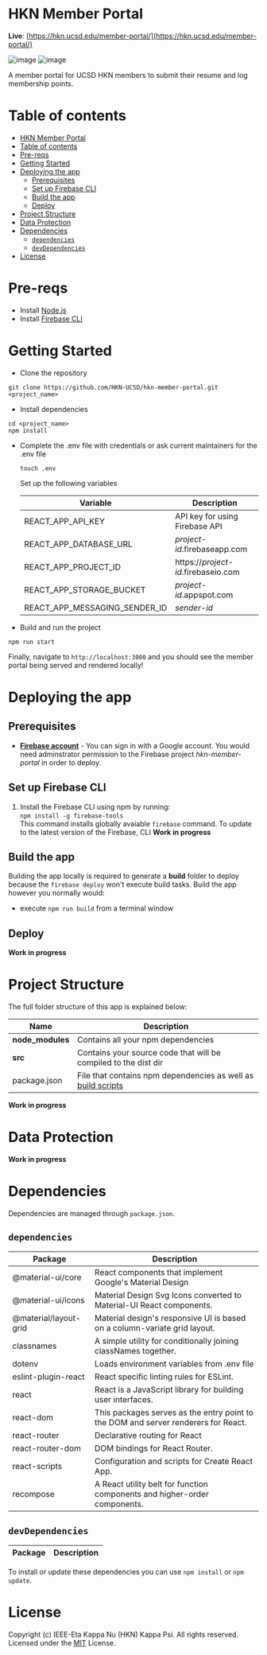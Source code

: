 # HKN Member Portal

**Live**: [https://hkn.ucsd.edu/member-portal/](https://hkn.ucsd.edu/member-portal/)

![image](https://user-images.githubusercontent.com/24837420/59990971-24023d80-95fa-11e9-94a5-cfd33a3dea64.png)
![image](https://user-images.githubusercontent.com/24837420/63902411-5c3d4800-c9be-11e9-9b63-3d686490803a.png)

A member portal for UCSD HKN members to submit their resume and log membership points.

# Table of contents

- [HKN Member Portal](#hkn-member-portal)
- [Table of contents](#table-of-contents)
- [Pre-reqs](#pre-reqs)
- [Getting Started](#getting-started)
- [Deploying the app](#deploying-the-app)
  - [Prerequisites](#prerequisites)
  - [Set up Firebase CLI](#set-up-firebase-cli)
  - [Build the app](#build-the-app)
  - [Deploy](#deploy)
- [Project Structure](#project-structure)
- [Data Protection](#data-protection)
- [Dependencies](#dependencies)
  - [`dependencies`](#dependencies)
  - [`devDependencies`](#devdependencies)
- [License](#license)

# Pre-reqs
- Install [Node.js](https://nodejs.org/en/)
- Install [Firebase CLI](https://github.com/firebase/firebase-tools/)

# Getting Started
- Clone the repository
```
git clone https://github.com/HKN-UCSD/hkn-member-portal.git <project_name>
```
- Install dependencies
```
cd <project_name>
npm install
```
- Complete the .env file with credentials or ask current maintainers for the .env file
  
    `touch .env`
    
    Set up the following variables

    |            Variable           |              Description             |
    | ----------------------------- | ------------------------------------ |
    | REACT_APP_API_KEY             |  API key for using Firebase API      |
    | REACT_APP_DATABASE_URL        |  *project-id*.firebaseapp.com        |
    | REACT_APP_PROJECT_ID          |  https://*project-id*.firebaseio.com |
    | REACT_APP_STORAGE_BUCKET      |  *project-id*.appspot.com            |
    | REACT_APP_MESSAGING_SENDER_ID |  *sender-id*                         |

- Build and run the project
```
npm run start
```

Finally, navigate to `http://localhost:3000` and you should see the member portal being served and rendered locally!

# Deploying the app

## Prerequisites
- [**Firebase account**](https://firebase.google.com/) - You can sign in with a Google account. You would need adminstrator permission to the Firebase project *hkn-member-portal* in order to deploy.

## Set up Firebase CLI
1. Install the Firebase CLI using npm by running: </br>
`npm install -g firebase-tools` </br>
This command installs globally avaiable `firebase` command. To update to the latest version of the Firebase, CLI
**Work in progress**

## Build the app
Building the app locally is required to generate a **build** folder to deploy because the `firebase deploy` won't execute build tasks.
Build the app however you normally would:
- execute `npm run build` from a terminal window

## Deploy
**Work in progress**

# Project Structure
The full folder structure of this app is explained below:

| Name | Description |
| ------------------------ | --------------------------------------------------------------------------------------------- |
| **node_modules**         | Contains all your npm dependencies                                                            |
| **src**                  | Contains your source code that will be compiled to the dist dir                               |
| package.json             | File that contains npm dependencies as well as [build scripts](#what-if-a-library-isnt-on-definitelytyped)                          |
**Work in progress**

# Data Protection
**Work in progress**

# Dependencies
Dependencies are managed through `package.json`.

## `dependencies`

| Package                         | Description                                                                        |
| ------------------------------- | ---------------------------------------------------------------------------------- |
| @material-ui/core               | React components that implement Google's Material Design                           |
| @material-ui/icons              | Material Design Svg Icons converted to Material-UI React components.               |
| @material/layout-grid           | Material design's responsive UI is based on a column-variate grid layout.          |
| classnames                      | A simple utility for conditionally joining classNames together.                    | 
| dotenv                          | Loads environment variables from .env file                                         |
| eslint-plugin-react             | React specific linting rules for ESLint.                                           |
| react                           | React is a JavaScript library for building user interfaces.                        |
| react-dom                       | This packages serves as the entry point to the DOM and server renderers for React. |
| react-router                    | Declarative routing for React                                                      |
| react-router-dom                | DOM bindings for React Router.                                                     |
| react-scripts                   | Configuration and scripts for Create React App.                                    |
| recompose                       | A React utility belt for function components and higher-order components.          |

## `devDependencies`

| Package                         | Description                                                                        |
| ------------------------------- | ---------------------------------------------------------------------------------- |

To install or update these dependencies you can use `npm install` or `npm update`.

# License
Copyright (c) IEEE-Eta Kappa Nu (HKN) Kappa Psi. All rights reserved.
Licensed under the [MIT](LICENSE) License.
